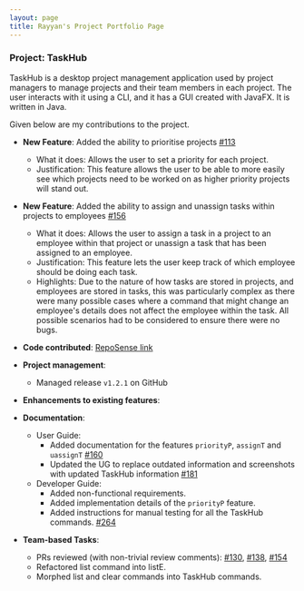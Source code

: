 ```yaml
---
layout: page
title: Rayyan's Project Portfolio Page
---
```


### Project: TaskHub

TaskHub is a desktop project management application used by project managers to manage projects and their team members in each project. The user interacts with it using a CLI, and it has a GUI created with JavaFX. It is written in Java.

Given below are my contributions to the project.

* **New Feature**: Added the ability to prioritise projects [\#113](https://github.com/AY2324S1-CS2103T-T08-3/tp/pull/113)
    * What it does: Allows the user to set a priority for each project.
    * Justification: This feature allows the user to be able to more easily see which projects need to be worked on as higher priority projects will stand out.

* **New Feature**: Added the ability to assign and unassign tasks within projects to employees [\#156](https://github.com/AY2324S1-CS2103T-T08-3/tp/pull/156)
    * What it does: Allows the user to assign a task in a project to an employee within that project or unassign a task that has been assigned to an employee. 
    * Justification: This feature lets the user keep track of which employee should be doing each task.
    * Highlights: Due to the nature of how tasks are stored in projects, and employees are stored in tasks, this was particularly complex as there were many possible cases where a command that might change an employee's details does not affect the employee within the task. All possible scenarios had to be considered to ensure there were no bugs.

* **Code contributed**: [RepoSense link](https://nus-cs2103-ay2324s1.github.io/tp-dashboard/?search=rayyan35p&breakdown=false&sort=groupTitle%20dsc&sortWithin=title&since=2023-09-22&timeframe=commit&mergegroup=&groupSelect=groupByRepos)

* **Project management**:
    * Managed release `v1.2.1` on GitHub

* **Enhancements to existing features**:

* **Documentation**:
    * User Guide:
        * Added documentation for the features `priorityP`, `assignT` and `uassignT` [\#160](https://github.com/AY2324S1-CS2103T-T08-3/tp/pull/160)
        * Updated the UG to replace outdated information and screenshots with updated TaskHub information [\#181](https://github.com/AY2324S1-CS2103T-T08-3/tp/pull/181)
    * Developer Guide:
        * Added non-functional requirements.
        * Added implementation details of the `priorityP` feature.
        * Added instructions for manual testing for all the TaskHub commands. [\#264](https://github.com/AY2324S1-CS2103T-T08-3/tp/pull/264)

* **Team-based Tasks**:
    * PRs reviewed (with non-trivial review comments): [\#130](https://github.com/AY2324S1-CS2103T-T08-3/tp/pull/130), [\#138](https://github.com/AY2324S1-CS2103T-T08-3/tp/pull/138), [\#154](https://github.com/AY2324S1-CS2103T-T08-3/tp/pull/154)
    * Refactored list command into listE.
    * Morphed list and clear commands into TaskHub commands.

